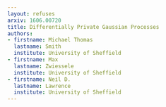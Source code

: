 ```yaml
---
layout: refuses
arxiv: 1606.00720
title: Differentially Private Gaussian Processes
authors:
- firstname: Michael Thomas
  lastname: Smith
  institute: University of Sheffield
- firstname: Max
  lastname: Zwiessele
  institute: University of Sheffield
- firstname: Neil D.
  lastname: Lawrence
  institute: University of Sheffield
---
```

